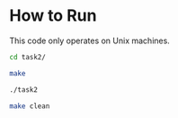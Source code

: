 # How to Run

This code only operates on Unix machines.

```bash
cd task2/

make

./task2

make clean
```